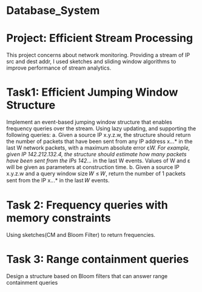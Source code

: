# Database_System
# Project: Efficient Stream Processing
This project concerns about network monitoring. Providing a stream of IP src and dest addr, I used sketches and sliding window algorithms to improve performance of stream analytics.


# Task1: Efficient Jumping Window Structure
Implement an event-based jumping window structure that enables frequency queries over the stream. Using lazy updating, and supporting the following queries:
a. Given a source IP x.y.z.w, the structure should return the number of packets that have been sent from any IP address x.*.*.* in the last W network packets, with a maximum absolute error ε*W. For example, given IP 142.212.132.4, the structure should estimate how many packets have been sent from the IPs 142.*.*.* in the last W events. Values of W and ε will be given as parameters at construction time.
b. Given a source IP x.y.z.w and a query window size 𝑊 ≤ 𝑊, return the number of 1
packets sent from the IP x.*.*.* in the last 𝑊 events.


# Task 2: Frequency queries with memory constraints
Using sketches(CM and Bloom Filter) to return frequencies.

# Task 3: Range containment queries
Design a structure based on Bloom filters that can answer range containment queries
